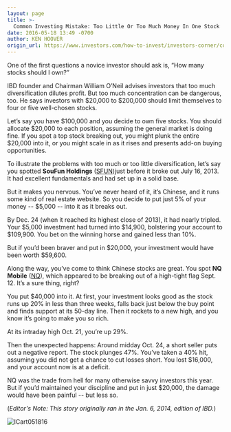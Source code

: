 ```yaml
---
layout: page
title: >-
  Common Investing Mistake: Too Little Or Too Much Money In One Stock
date: 2016-05-18 13:49 -0700
author: KEN HOOVER
origin_url: https://www.investors.com/how-to-invest/investors-corner/common-investing-mistake-too-little-or-too-much-money-in-one-stock
---
```





One of the first questions a novice investor should ask is, “How many stocks should I own?”


IBD founder and Chairman William O’Neil advises investors that too much diversification dilutes profit. But too much concentration can be dangerous, too. He says investors with \$20,000 to \$200,000 should limit themselves to four or five well-chosen stocks.


Let’s say you have \$100,000 and you decide to own five stocks. You should allocate \$20,000 to each position, assuming the general market is doing fine. If you spot a top stock breaking out, you might plunk the entire \$20,000 into it, or you might scale in as it rises and presents add-on buying opportunities.


To illustrate the problems with too much or too little diversification, let’s say you spotted **SouFun Holdings** ([SFUN](https://research.investors.com/quote.aspx?symbol=SFUN))just before it broke out July 16, 2013. It had excellent fundamentals and had set up in a solid base.


But it makes you nervous. You’ve never heard of it, it’s Chinese, and it runs some kind of real estate website. So you decide to put just 5% of your money -- \$5,000 -- into it as it breaks out.


By Dec. 24 (when it reached its highest close of 2013), it had nearly tripled. Your \$5,000 investment had turned into \$14,900, bolstering your account to \$109,900. You bet on the winning horse and gained less than 10%.


But if you’d been braver and put in \$20,000, your investment would have been worth \$59,600.


Along the way, you’ve come to think Chinese stocks are great. You spot **NQ Mobile** ([NQ](https://research.investors.com/quote.aspx?symbol=NQ)), which appeared to be breaking out of a high-tight flag Sept. 12. It’s a sure thing, right?


You put \$40,000 into it. At first, your investment looks good as the stock runs up 20% in less than three weeks, falls back just below the buy point and finds support at its 50-day line. Then it rockets to a new high, and you know it’s going to make you so rich.


At its intraday high Oct. 21, you’re up 29%.


Then the unexpected happens: Around midday Oct. 24, a short seller puts out a negative report. The stock plunges 47%. You’ve taken a 40% hit, assuming you did not get a chance to cut losses short. You lost \$16,000, and your account now is at a deficit.


NQ was the trade from hell for many otherwise savvy investors this year. But if you’d maintained your discipline and put in just \$20,000, the damage would have been painful -- but less so.


(*Editor's Note: This story originally ran in the Jan. 6, 2014, edition of IBD.*)


![ICart051816](https://www.investors.com/wp-content/uploads/2016/05/ICart051816-1024x576.jpg)




